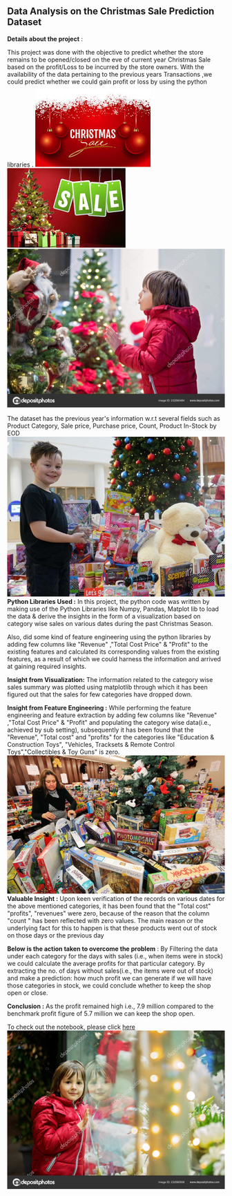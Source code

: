 ## Data Analysis on the Christmas Sale Prediction Dataset

**Details about the project** :

This project was done with the objective to predict whether the store remains to be opened/closed on the eve of current year Christmas Sale based on the profit/Loss to be incurred by the store owners. With the availability of the data pertaining to the previous years Transactions ,we could predict whether we could gain profit or loss by using the python libraries .
![enter image description here](https://github.com/Chetan-git2786/Christmas_Sale_Prediction/blob/main/Christmas_Sale.jpg?raw=true)![enter image description here](https://github.com/Chetan-git2786/Christmas_Sale_Prediction/blob/main/Christmas_Sale_pic6.jpg?raw=true)
![enter image description here](https://github.com/Chetan-git2786/Christmas_Sale_Prediction/blob/main/Christmas_Sale_pic17.jpg?raw=true)

   The dataset has the previous year's information w.r.t  several fields such as Product Category, Sale price, Purchase price, Count, Product In-Stock by EOD
![enter image description here](https://github.com/Chetan-git2786/Christmas_Sale_Prediction/blob/main/Christmas_Sale_pic15.jpg?raw=true)
**Python Libraries Used :**
In this project, the python code was written by making use of the Python Libraries like Numpy, Pandas, Matplot lib to load the data & derive the insights in the form of a visualization based on category wise sales on various dates during the past Christmas Season.

Also, did some kind of feature engineering using the python libraries by adding few columns like "Revenue" ,"Total Cost Price" &  "Profit"  to the existing features and calculated its corresponding values from the existing features, as a result of which we could harness the information and arrived at gaining required insights.

**Insight from Visualization:** 
     The information related to the category wise sales summary was plotted using matplotlib through which it has been figured out that the sales for few categories have dropped down.
      
**Insight from Feature Engineering :** 
              While performing the feature engineering and feature extraction by adding few columns like "Revenue" ,"Total Cost Price" &  "Profit" and populating the category wise data(i.e., achieved by sub setting), subsequently it has been found that the "Revenue", "Total cost" and "profits" for the categories like "Education & Construction Toys", "Vehicles, Tracksets & Remote Control Toys","Collectibles & Toy Guns" is zero. 
![enter image description here](https://github.com/Chetan-git2786/Christmas_Sale_Prediction/blob/main/Christmas_Sale_pic13.jpg?raw=true)
  **Valuable Insight :**
              Upon keen verification of the records on various dates for the above mentioned categories, it has been found that the "Total cost" "profits", "revenues" were zero, because of the reason that the column "count " has been reflected with zero values. The main reason or the underlying fact for this to happen is that these products went out of stock on those days or the previous day

**Below is the action taken to overcome the problem** : 
    By Filtering the data under each category for the days with sales (i.e., when items were in stock) we could calculate the average profits for that particular category. By extracting the no. of days without sales(i.e., the items were out of stock) and make a prediction: how much profit we can generate if we will have those categories in stock, we could conclude whether to keep the shop open or close. 

**Conclusion :** 
As the profit remained high i.e., 7.9 million compared to the benchmark profit figure of 5.7 million we can keep the shop open.

To check out the notebook, please click [here](https://github.com/Chetan-git2786/Christmas_Sale_Prediction/blob/main/Christmas_Sale_Prediction.ipynb)
![enter image description here](https://github.com/Chetan-git2786/Christmas_Sale_Prediction/blob/main/Christmas_Sale_pic16.jpg?raw=true)

